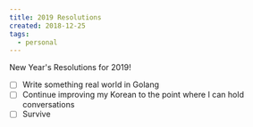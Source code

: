 ```yaml
---
title: 2019 Resolutions
created: 2018-12-25
tags:
  - personal
---
```


New Year's Resolutions for 2019!

* [ ] Write something real world in Golang
* [ ] Continue improving my Korean to the point where I can hold conversations
* [ ] Survive
